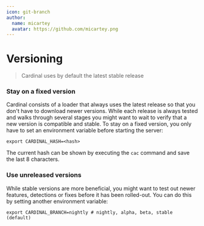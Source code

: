 ```yaml
---
icon: git-branch
author:
  name: micartey
  avatar: https://github.com/micartey.png
---
```


# Versioning

> Cardinal uses by default the latest stable release

### Stay on a fixed version

Cardinal consists of a loader that always uses the latest release so that you don't have to download newer versions.
While each release is always tested and walks through several stages you might want to wait to verify that a new version is compatible and stable.
To stay on a fixed version, you only have to set an environment variable before starting the server:

```shell
export CARDINAL_HASH=<hash>
```

The current hash can be shown by executing the `cac` command and save the last 8 characters.

### Use unreleased versions

While stable versions are more beneficial, you might want to test out newer features, detections or fixes before it has been rolled-out.
You can do this by setting another environment variable:

```shell
export CARDINAL_BRANCH=nightly # nightly, alpha, beta, stable (default)
```
